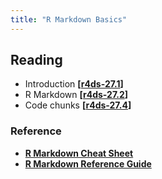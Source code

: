 ```yaml
---
title: "R Markdown Basics"
---
```



## Reading

- Introduction **[[r4ds-27.1](http://r4ds.had.co.nz/r-markdown.html#introduction-18)]**
- R Markdown  **[[r4ds-27.2](http://r4ds.had.co.nz/r-markdown.html#r-markdown-basics)]**
- Code chunks **[[r4ds-27.4](http://r4ds.had.co.nz/r-markdown.html#code-chunks)]**

### Reference 

- **[R Markdown Cheat Sheet](https://raw.githubusercontent.com/rstudio/cheatsheets/master/rmarkdown-2.0.pdf)**
- **[R Markdown Reference Guide](https://www.rstudio.com/wp-content/uploads/2015/03/rmarkdown-reference.pdf)**


